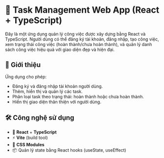 # 📝 Task Management Web App (React + TypeScript)

Đây là một ứng dụng quản lý công việc được xây dựng bằng React và TypeScript. Người dùng có thể đăng ký tài khoản, đăng nhập, tạo công việc, xem trạng thái công việc (hoàn thành/chưa hoàn thành), và quản lý danh sách công việc hiệu quả với giao diện đẹp và hiện đại.

## 🚀 Giới thiệu

Ứng dụng cho phép:
- Đăng ký và đăng nhập tài khoản người dùng.
- Thêm, hiển thị và quản lý các task.
- Phân loại task theo trạng thái: hoàn thành hoặc chưa hoàn thành.
- Hiển thị giao diện thân thiện với người dùng.

## 🛠 Công nghệ sử dụng

- 🧩 **React** + **TypeScript**
- ⚡️ **Vite** (build tool)
- 🎨 **CSS Modules**
- 📦 Quản lý state bằng React hooks (useState, useEffect)
